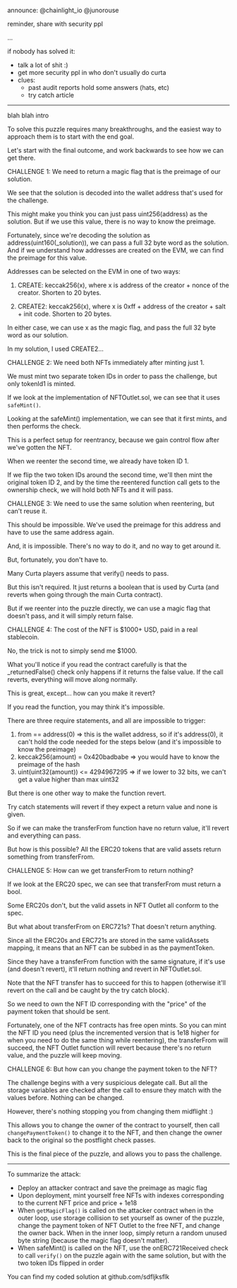 announce: @chainlight_io @junorouse

reminder, share with security ppl

...

if nobody has solved it:
- talk a lot of shit :)
- get more security ppl in who don't usually do curta
- clues:
    - past audit reports hold some answers (hats, etc)
    - try catch article


***

blah blah intro


To solve this puzzle requires many breakthroughs, and the easiest way to approach them is to start with the end goal.

Let's start with the final outcome, and work backwards to see how we can get there.


CHALLENGE 1: We need to return a magic flag that is the preimage of our solution.

We see that the solution is decoded into the wallet address that's used for the challenge.

This might make you think you can just pass uint256(address) as the solution. But if we use this value, there is no way to know the preimage.

Fortunately, since we're decoding the solution as address(uint160(_solution)), we can pass a full 32 byte word as the solution. And if we understand how addresses are created on the EVM, we can find the preimage for this value.

Addresses can be selected on the EVM in one of two ways:

1) CREATE: keccak256(x), where x is address of the creator + nonce of the creator. Shorten to 20 bytes.

2) CREATE2: keccak256(x), where x is 0xff + address of the creator + salt + init code. Shorten to 20 bytes.

In either case, we can use x as the magic flag, and pass the full 32 byte word as our solution.

In my solution, I used CREATE2...




CHALLENGE 2: We need both NFTs immediately after minting just 1.

We must mint two separate token IDs in order to pass the challenge, but only tokenId1 is minted.

If we look at the implementation of NFTOutlet.sol, we can see that it uses `safeMint()`.

Looking at the safeMint() implementation, we can see that it first mints, and then performs the check.

This is a perfect setup for reentrancy, because we gain control flow after we've gotten the NFT.

When we reenter the second time, we already have token ID 1.

If we flip the two token IDs around the second time, we'll then mint the original token ID 2, and by the time the reentered function call gets to the ownership check, we will hold both NFTs and it will pass.


CHALLENGE 3: We need to use the same solution when reentering, but can't reuse it.

This should be impossible. We've used the preimage for this address and have to use the same address again.

And, it is impossible. There's no way to do it, and no way to get around it.

But, fortunately, you don't have to.

Many Curta players assume that verify() needs to pass.

But this isn't required. It just returns a boolean that is used by Curta (and reverts when going through the main Curta contract).

But if we reenter into the puzzle directly, we can use a magic flag that doesn't pass, and it will simply return false.


CHALLENGE 4: The cost of the NFT is $1000+ USD, paid in a real stablecoin.

No, the trick is not to simply send me $1000.

What you'll notice if you read the contract carefully is that the _returnedFalse() check only happens if it returns the false value. If the call reverts, everything will move along normally.

This is great, except... how can you make it revert?

If you read the function, you may think it's impossible.

There are three require statements, and all are impossible to trigger:
1) from == address(0) => this is the wallet address, so if it's address(0), it can't hold the code needed for the steps below (and it's impossible to know the preimage)
2) keccak256(amount) = 0x420badbabe => you would have to know the preimage of the hash
3) uint(uint32(amount)) <= 4294967295 => if we lower to 32 bits, we can't get a value higher than max uint32

But there is one other way to make the function revert.

Try catch statements will revert if they expect a return value and none is given.

So if we can make the transferFrom function have no return value, it'll revert and everything can pass.

But how is this possible? All the ERC20 tokens that are valid assets return something from transferFrom.


CHALLENGE 5: How can we get transferFrom to return nothing?

If we look at the ERC20 spec, we can see that transferFrom must return a bool.

Some ERC20s don't, but the valid assets in NFT Outlet all conform to the spec.

But what about transferFrom on ERC721s? That doesn't return anything.

Since all the ERC20s and ERC721s are stored in the same validAssets mapping, it means that an NFT can be subbed in as the paymentToken.

Since they have a transferFrom function with the same signature, if it's use (and doesn't revert), it'll return nothing and revert in NFTOutlet.sol.

Note that the NFT transfer has to succeed for this to happen (otherwise it'll revert on the call and be caught by the try catch block).

So we need to own the NFT ID corresponding with the "price" of the payment token that should be sent.

Fortunately, one of the NFT contracts has free open mints. So you can mint the NFT ID you need (plus the incremented version that is 1e18 higher for when you need to do the same thing while reentering), the transferFrom will succeed, the NFT Outlet function will revert because there's no return value, and the puzzle will keep moving.


CHALLENGE 6: But how can you change the payment token to the NFT?

The challenge begins with a very suspicious delegate call. But all the storage variables are checked after the call to ensure they match with the values before. Nothing can be changed.

However, there's nothing stopping you from changing them midflight :)

This allows you to change the owner of the contract to yourself, then call `changePaymentToken()` to change it to the NFT, and then change the owner back to the original so the postflight check passes.

This is the final piece of the puzzle, and allows you to pass the challenge.


***

To summarize the attack:
- Deploy an attacker contract and save the preimage as magic flag
- Upon deployment, mint yourself free NFTs with indexes corresponding to the current NFT price and price + 1e18
- When `getMagicFlag()` is called on the attacker contract when in the outer loop, use storage collision to set yourself as owner of the puzzle, change the payment token of NFT Outlet to the free NFT, and change the owner back. When in the inner loop, simply return a random unused byte string (because the magic flag doesn't matter).
- When safeMint() is called on the NFT, use the onERC721Received check to call `verify()` on the puzzle again with the same solution, but with the two token IDs flipped in order

You can find my coded solution at github.com/sdfljksflk
